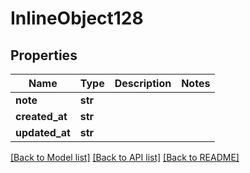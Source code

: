# InlineObject128

## Properties
Name | Type | Description | Notes
------------ | ------------- | ------------- | -------------
**note** | **str** |  | 
**created_at** | **str** |  | 
**updated_at** | **str** |  | 

[[Back to Model list]](../README.md#documentation-for-models) [[Back to API list]](../README.md#documentation-for-api-endpoints) [[Back to README]](../README.md)


